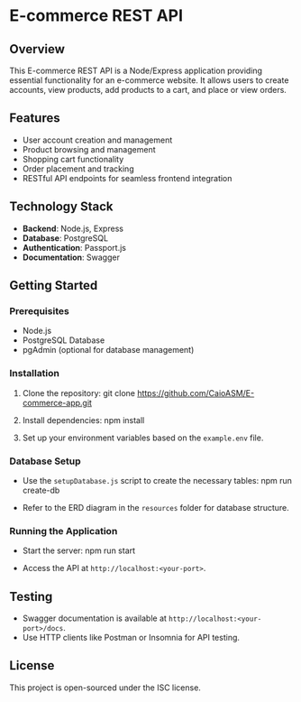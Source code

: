 # E-commerce REST API

## Overview
This E-commerce REST API is a Node/Express application providing essential functionality for an e-commerce website. It allows users to create accounts, view products, add products to a cart, and place or view orders.

## Features
- User account creation and management
- Product browsing and management
- Shopping cart functionality
- Order placement and tracking
- RESTful API endpoints for seamless frontend integration

## Technology Stack
- **Backend**: Node.js, Express
- **Database**: PostgreSQL
- **Authentication**: Passport.js
- **Documentation**: Swagger

## Getting Started

### Prerequisites
- Node.js
- PostgreSQL Database
- pgAdmin (optional for database management)

### Installation
1. Clone the repository:
git clone https://github.com/CaioASM/E-commerce-app.git

2. Install dependencies:
npm install

3. Set up your environment variables based on the `example.env` file.

### Database Setup
- Use the `setupDatabase.js` script to create the necessary tables:
npm run create-db

- Refer to the ERD diagram in the `resources` folder for database structure.

### Running the Application
- Start the server:
npm run start

- Access the API at `http://localhost:<your-port>`.

## Testing
- Swagger documentation is available at `http://localhost:<your-port>/docs`.
- Use HTTP clients like Postman or Insomnia for API testing.


## License
This project is open-sourced under the ISC license.

